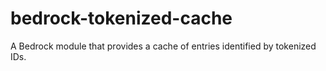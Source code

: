 # bedrock-tokenized-cache
A Bedrock module that provides a cache of entries identified by tokenized IDs.
